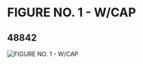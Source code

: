 # FIGURE NO. 1 - W/CAP
## 48842
![FIGURE NO. 1 - W/CAP](https://lc-www-live-s.legocdn.com/media/bricks/5/2/4220958.jpg)